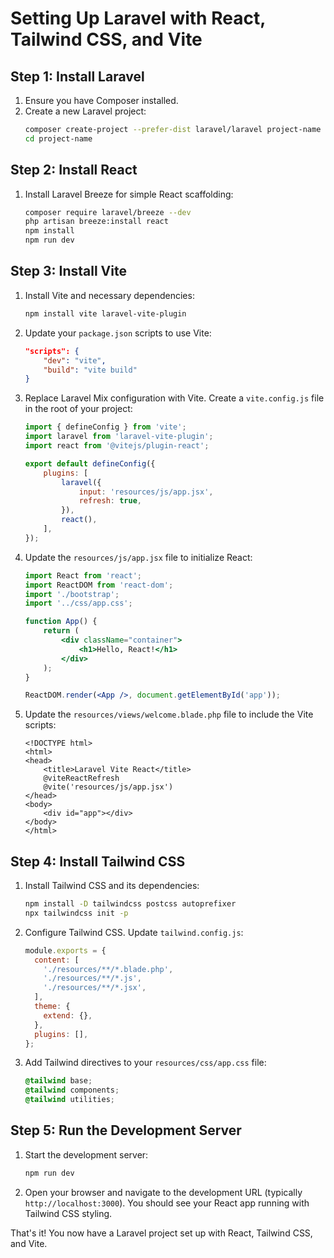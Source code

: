 # Setting Up Laravel with React, Tailwind CSS, and Vite

## Step 1: Install Laravel
1. Ensure you have Composer installed.
2. Create a new Laravel project:
    ```bash
    composer create-project --prefer-dist laravel/laravel project-name
    cd project-name
    ```

## Step 2: Install React
1. Install Laravel Breeze for simple React scaffolding:
    ```bash
    composer require laravel/breeze --dev
    php artisan breeze:install react
    npm install
    npm run dev
    ```

## Step 3: Install Vite
1. Install Vite and necessary dependencies:
    ```bash
    npm install vite laravel-vite-plugin
    ```
2. Update your `package.json` scripts to use Vite:
    ```json
    "scripts": {
        "dev": "vite",
        "build": "vite build"
    }
    ```
3. Replace Laravel Mix configuration with Vite. Create a `vite.config.js` file in the root of your project:
    ```javascript
    import { defineConfig } from 'vite';
    import laravel from 'laravel-vite-plugin';
    import react from '@vitejs/plugin-react';

    export default defineConfig({
        plugins: [
            laravel({
                input: 'resources/js/app.jsx',
                refresh: true,
            }),
            react(),
        ],
    });
    ```
4. Update the `resources/js/app.jsx` file to initialize React:
    ```jsx
    import React from 'react';
    import ReactDOM from 'react-dom';
    import './bootstrap';
    import '../css/app.css';

    function App() {
        return (
            <div className="container">
                <h1>Hello, React!</h1>
            </div>
        );
    }

    ReactDOM.render(<App />, document.getElementById('app'));
    ```
5. Update the `resources/views/welcome.blade.php` file to include the Vite scripts:
    ```blade
    <!DOCTYPE html>
    <html>
    <head>
        <title>Laravel Vite React</title>
        @viteReactRefresh
        @vite('resources/js/app.jsx')
    </head>
    <body>
        <div id="app"></div>
    </body>
    </html>
    ```

## Step 4: Install Tailwind CSS
1. Install Tailwind CSS and its dependencies:
    ```bash
    npm install -D tailwindcss postcss autoprefixer
    npx tailwindcss init -p
    ```
2. Configure Tailwind CSS. Update `tailwind.config.js`:
    ```javascript
    module.exports = {
      content: [
        './resources/**/*.blade.php',
        './resources/**/*.js',
        './resources/**/*.jsx',
      ],
      theme: {
        extend: {},
      },
      plugins: [],
    };
    ```
3. Add Tailwind directives to your `resources/css/app.css` file:
    ```css
    @tailwind base;
    @tailwind components;
    @tailwind utilities;
    ```

## Step 5: Run the Development Server
1. Start the development server:
    ```bash
    npm run dev
    ```
2. Open your browser and navigate to the development URL (typically `http://localhost:3000`). You should see your React app running with Tailwind CSS styling.

That's it! You now have a Laravel project set up with React, Tailwind CSS, and Vite.
